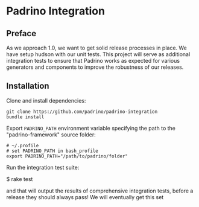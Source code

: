 # Padrino Integration

## Preface

As we approach 1.0, we want to get solid release processes in place. We have setup hudson with our unit tests. This project will serve as additional integration tests to ensure that Padrino works as expected for various generators and components to improve the robustness of our releases.

## Installation

Clone and install dependencies:

    git clone https://github.com/padrino/padrino-integration
    bundle install

Export `PADRINO_PATH` environment variable specifying the path to the "padrino-framework" source folder:

    # ~/.profile
    # set PADRINO_PATH in bash_profile
    export PADRINO_PATH="/path/to/padrino/folder"

Run the integration test suite:

   $ rake test

and that will output the results of comprehensive integration tests, before a release they should always pass! We will eventually get this set
